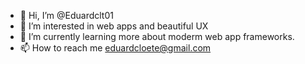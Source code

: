 - 👋 Hi, I’m @Eduardclt01
- 👀 I’m interested in web apps and beautiful UX
- 🌱 I’m currently learning more about moderm web app frameworks.
- 📫 How to reach me eduardcloete@gmail.com

<!---
Eduardclt01/Eduardclt01 is a ✨ special ✨ repository because its `README.md` (this file) appears on your GitHub profile.
You can click the Preview link to take a look at your changes.
--->

